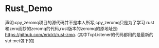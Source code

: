 # Rust_Demo
声明:cpy_zeromq项目的源代码并不是本人所写,cpy_zeromq只是为了学习
rust和zero而抄的zeromq的代码,rust版本的zeromq的原地址是:
https://github.com/erickt/rust-zmq.
(其中TcpListener的代码都用的是最新的std::net包下的)
